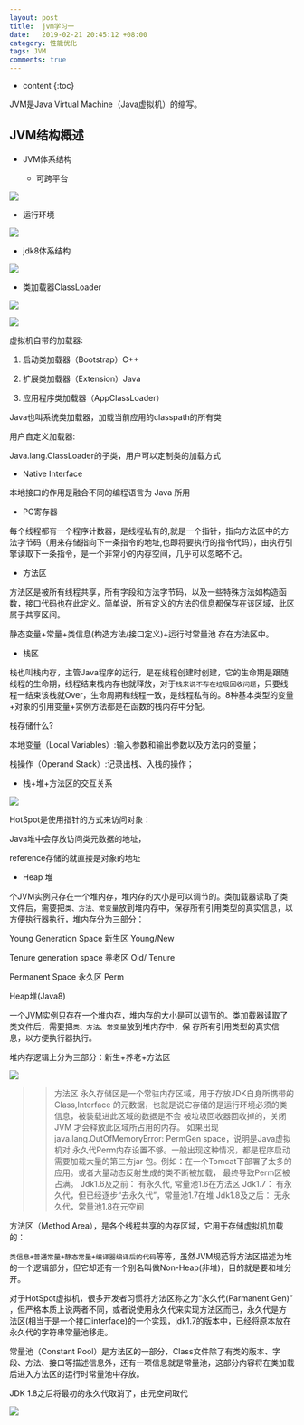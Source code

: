 ```yaml
---
layout: post
title:  jvm学习一
date:   2019-02-21 20:45:12 +08:00
category: 性能优化
tags: JVM
comments: true
---
```


* content
{:toc}

JVM是Java Virtual Machine（Java虚拟机）的缩写。








## JVM结构概述

- JVM体系结构

  - 可跨平台

![](https://raw.githubusercontent.com/qiuyadongsite/qiuyadongsite.github.io/master/_posts/images/jvm001.png)

  - 运行环境

![](https://raw.githubusercontent.com/qiuyadongsite/qiuyadongsite.github.io/master/_posts/images/jvm002.png)

  - jdk8体系结构

![](https://raw.githubusercontent.com/qiuyadongsite/qiuyadongsite.github.io/master/_posts/images/jvm8doc.png)

  - 类加载器ClassLoader

![](https://raw.githubusercontent.com/qiuyadongsite/qiuyadongsite.github.io/master/_posts/images/classloader1.png)

![](https://raw.githubusercontent.com/qiuyadongsite/qiuyadongsite.github.io/master/_posts/images/classloader2.png)

  虚拟机自带的加载器:

  1) 启动类加载器（Bootstrap）C++

  2) 扩展类加载器（Extension）Java

  3) 应用程序类加载器（AppClassLoader）

Java也叫系统类加载器，加载当前应用的classpath的所有类

  用户自定义加载器:

  Java.lang.ClassLoader的子类，用户可以定制类的加载方式

- Native Interface  

本地接口的作用是融合不同的编程语言为 Java 所用

- PC寄存器

每个线程都有一个程序计数器，是线程私有的,就是一个指针，指向方法区中的方法字节码（用来存储指向下一条指令的地址,也即将要执行的指令代码），由执行引擎读取下一条指令，是一个非常小的内存空间，几乎可以忽略不记。

- 方法区

方法区是被所有线程共享，所有字段和方法字节码，以及一些特殊方法如构造函数，接口代码也在此定义。简单说，所有定义的方法的信息都保存在该区域，此区属于共享区间。

静态变量+常量+类信息(构造方法/接口定义)+运行时常量池 存在方法区中。

- 栈区

栈也叫栈内存，主管Java程序的运行，是在线程创建时创建，它的生命期是跟随线程的生命期，线程结束栈内存也就释放，对于`栈来说不存在垃圾回收问题`，只要线程一结束该栈就Over，生命周期和线程一致，是线程私有的。8种基本类型的变量+对象的引用变量+实例方法都是在函数的栈内存中分配。

栈存储什么?

本地变量（Local Variables）:输入参数和输出参数以及方法内的变量；

栈操作（Operand Stack）:记录出栈、入栈的操作；

- 栈+堆+方法区的交互关系

![](https://raw.githubusercontent.com/qiuyadongsite/qiuyadongsite.github.io/master/_posts/images/jvm011.png)

HotSpot是使用指针的方式来访问对象：

Java堆中会存放访问类元数据的地址，

reference存储的就直接是对象的地址

- Heap 堆

个JVM实例只存在一个堆内存，堆内存的大小是可以调节的。类加载器读取了类文件后，需要把`类、方法、常变量`放到堆内存中，保存所有引用类型的真实信息，以
方便执行器执行，堆内存分为三部分：

Young Generation Space 新生区 Young/New

Tenure generation space 养老区 Old/ Tenure

Permanent Space 永久区 Perm

Heap堆(Java8)

一个JVM实例只存在一个堆内存，堆内存的大小是可以调节的。类加载器读取了类文件后，需要把`类、方法、常变量`放到堆内存中，保
存所有引用类型的真实信息，以方便执行器执行。

堆内存逻辑上分为三部分：新生+养老+方法区

![](https://raw.githubusercontent.com/qiuyadongsite/qiuyadongsite.github.io/master/_posts/images/heap4.png)

>>方法区
永久存储区是一个常驻内存区域，用于存放JDK自身所携带的 Class,Interface
的元数据，也就是说它存储的是运行环境必须的类信息，被装载进此区域的数据是不会
被垃圾回收器回收掉的，关闭 JVM 才会释放此区域所占用的内存。
如果出现java.lang.OutOfMemoryError: PermGen space，说明是Java虚拟机对
永久代Perm内存设置不够。一般出现这种情况，都是程序启动需要加载大量的第三方jar
包。例如：在一个Tomcat下部署了太多的应用。或者大量动态反射生成的类不断被加载，
最终导致Perm区被占满。
Jdk1.6及之前： 有永久代, 常量池1.6在方法区
Jdk1.7： 有永久代，但已经逐步“去永久代”，常量池1.7在堆
Jdk1.8及之后： 无永久代，常量池1.8在元空间

方法区（Method Area），是各个线程共享的内存区域，它用于存储虚拟机加载的：

`类信息+普通常量+静态常量+编译器编译后的代码`等等，虽然JVM规范将方法区描述为堆的一个逻辑部分，但它却还有一个别名叫做Non-Heap(非堆)，目的就是要和堆分开。

对于HotSpot虚拟机，很多开发者习惯将方法区称之为“永久代(Parmanent Gen)” ，但严格本质上说两者不同，或者说使用永久代来实现方法区而已，永久代是方
法区(相当于是一个接口interface)的一个实现，jdk1.7的版本中，已经将原本放在永久代的字符串常量池移走。

常量池（Constant Pool）是方法区的一部分，Class文件除了有类的版本、字段、方法、接口等描述信息外，还有一项信息就是常量池，这部分内容将在类加载后进入方法区的运行时常量池中存放。

JDK 1.8之后将最初的永久代取消了，由元空间取代

![](https://raw.githubusercontent.com/qiuyadongsite/qiuyadongsite.github.io/master/_posts/images/jdk18heap.png)
